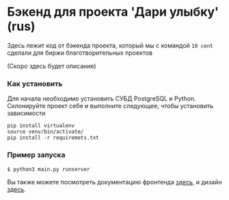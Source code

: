 # Бэкенд для проекта 'Дари улыбку' (rus)

Здесь лежит код от бэкенда проекта, который мы с командой `10 cent` сделали для биржи благотворительных проектов

(Скоро здесь будет описание)

### Как установить

Для начала необходимо установить СУБД PostgreSQL и Python. Склонируйте проект себе и выполните следующее, чтобы установить зависимости
```
pip install virtualenv
source venv/bin/activate/
pip install -r requiremets.txt
```

### Пример запуска

``
$ python3 main.py runserver
``

Вы также можете посмотреть документацию фронтенда [здесь](https://github.com/SiranWeb/charity-boost ), и дизайн [здесь](https://www.figma.com/file/NippVEZprElGQQQxa3CeQi/Charity-boost?node-id=0%3A1).
